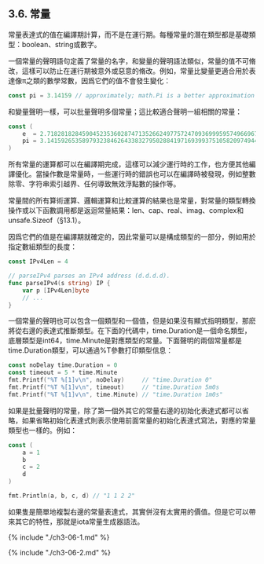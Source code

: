 ## 3.6. 常量

常量表達式的值在編譯期計算，而不是在運行期。每種常量的潛在類型都是基礎類型：boolean、string或數字。

一個常量的聲明語句定義了常量的名字，和變量的聲明語法類似，常量的值不可脩改，這樣可以防止在運行期被意外或惡意的脩改。例如，常量比變量更適合用於表達像π之類的數學常數，因爲它們的值不會發生變化：

```Go
const pi = 3.14159 // approximately; math.Pi is a better approximation
```

和變量聲明一樣，可以批量聲明多個常量；這比較適合聲明一組相關的常量：

```Go
const (
	e  = 2.71828182845904523536028747135266249775724709369995957496696763
	pi = 3.14159265358979323846264338327950288419716939937510582097494459
)
```

所有常量的運算都可以在編譯期完成，這樣可以減少運行時的工作，也方便其他編譯優化。當操作數是常量時，一些運行時的錯誤也可以在編譯時被發現，例如整數除零、字符串索引越界、任何導致無效浮點數的操作等。

常量間的所有算術運算、邏輯運算和比較運算的結果也是常量，對常量的類型轉換操作或以下函數調用都是返迴常量結果：len、cap、real、imag、complex和unsafe.Sizeof（§13.1）。

因爲它們的值是在編譯期就確定的，因此常量可以是構成類型的一部分，例如用於指定數組類型的長度：

```Go
const IPv4Len = 4

// parseIPv4 parses an IPv4 address (d.d.d.d).
func parseIPv4(s string) IP {
	var p [IPv4Len]byte
	// ...
}
```

一個常量的聲明也可以包含一個類型和一個值，但是如果沒有顯式指明類型，那麽將從右邊的表達式推斷類型。在下面的代碼中，time.Duration是一個命名類型，底層類型是int64，time.Minute是對應類型的常量。下面聲明的兩個常量都是time.Duration類型，可以通過%T參數打印類型信息：

```Go
const noDelay time.Duration = 0
const timeout = 5 * time.Minute
fmt.Printf("%T %[1]v\n", noDelay)     // "time.Duration 0"
fmt.Printf("%T %[1]v\n", timeout)     // "time.Duration 5m0s
fmt.Printf("%T %[1]v\n", time.Minute) // "time.Duration 1m0s"
```

如果是批量聲明的常量，除了第一個外其它的常量右邊的初始化表達式都可以省略，如果省略初始化表達式則表示使用前面常量的初始化表達式寫法，對應的常量類型也一樣的。例如：

```Go
const (
	a = 1
	b
	c = 2
	d
)

fmt.Println(a, b, c, d) // "1 1 2 2"
```

如果隻是簡單地複製右邊的常量表達式，其實併沒有太實用的價值。但是它可以帶來其它的特性，那就是iota常量生成器語法。

{% include "./ch3-06-1.md" %}

{% include "./ch3-06-2.md" %}



